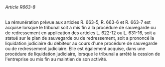 ###### Article R663-8

La rémunération prévue aux articles R. 663-5, R. 663-6 et R. 663-7 est acquise lorsque le tribunal soit a mis fin à la procédure de sauvegarde ou de redressement en application des articles L. 622-12 ou L. 631-16, soit a statué sur le plan de sauvegarde ou de redressement, soit a prononcé la liquidation judiciaire du débiteur au cours d'une procédure de sauvegarde ou de redressement judiciaire. Elle est également acquise, dans une procédure de liquidation judiciaire, lorsque le tribunal a arrêté la cession de l'entreprise ou mis fin au maintien de son activité.

